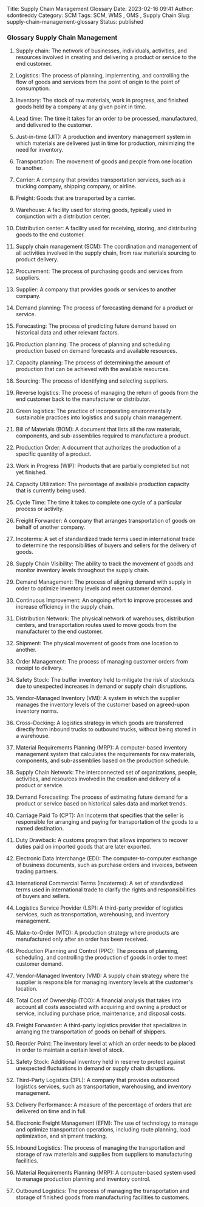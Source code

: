 
Title: Supply Chain Management Glossary 
Date: 2023-02-16 09:41
Author: sdontireddy
Category: SCM
Tags: SCM, WMS , OMS , Supply Chain 
Slug: supply-chain-management-glossary
Status: published


### Glossary Supply Chain Management


1.	Supply chain: The network of businesses, individuals, activities, and resources involved in creating and delivering a product or service to the end customer.

2.	Logistics: The process of planning, implementing, and controlling the flow of goods and services from the point of origin to the point of consumption.

3.	Inventory: The stock of raw materials, work in progress, and finished goods held by a company at any given point in time.

4.	Lead time: The time it takes for an order to be processed, manufactured, and delivered to the customer.

5.	Just-in-time (JIT): A production and inventory management system in which materials are delivered just in time for production, minimizing the need for inventory.

6.	Transportation: The movement of goods and people from one location to another.

7.	Carrier: A company that provides transportation services, such as a trucking company, shipping company, or airline.

8.	Freight: Goods that are transported by a carrier.

9.	Warehouse: A facility used for storing goods, typically used in conjunction with a distribution center.

10.	Distribution center: A facility used for receiving, storing, and distributing goods to the end customer.

11.	Supply chain management (SCM): The coordination and management of all activities involved in the supply chain, from raw materials sourcing to product delivery.

12.	Procurement: The process of purchasing goods and services from suppliers.

13.	Supplier: A company that provides goods or services to another company.

14.	Demand planning: The process of forecasting demand for a product or service.

15.	Forecasting: The process of predicting future demand based on historical data and other relevant factors.

16.	Production planning: The process of planning and scheduling production based on demand forecasts and available resources.

17.	Capacity planning: The process of determining the amount of production that can be achieved with the available resources.

18.	Sourcing: The process of identifying and selecting suppliers.

19.	Reverse logistics: The process of managing the return of goods from the end customer back to the manufacturer or distributor.

20.	Green logistics: The practice of incorporating environmentally sustainable practices into logistics and supply chain management.

21.	Bill of Materials (BOM): A document that lists all the raw materials, components, and sub-assemblies required to manufacture a product.

22.	Production Order: A document that authorizes the production of a specific quantity of a product.

23.	Work in Progress (WIP): Products that are partially completed but not yet finished.

24.	Capacity Utilization: The percentage of available production capacity that is currently being used.

25.	Cycle Time: The time it takes to complete one cycle of a particular process or activity.

26.	Freight Forwarder: A company that arranges transportation of goods on behalf of another company.

27.	Incoterms: A set of standardized trade terms used in international trade to determine the responsibilities of buyers and sellers for the delivery of goods.

28.	Supply Chain Visibility: The ability to track the movement of goods and monitor inventory levels throughout the supply chain.

29.	Demand Management: The process of aligning demand with supply in order to optimize inventory levels and meet customer demand.

30.	Continuous Improvement: An ongoing effort to improve processes and increase efficiency in the supply chain.

31.	Distribution Network: The physical network of warehouses, distribution centers, and transportation routes used to move goods from the manufacturer to the end customer.

32.	Shipment: The physical movement of goods from one location to another.

33.	Order Management: The process of managing customer orders from receipt to delivery.

34.	Safety Stock: The buffer inventory held to mitigate the risk of stockouts due to unexpected increases in demand or supply chain disruptions.

35.	Vendor-Managed Inventory (VMI): A system in which the supplier manages the inventory levels of the customer based on agreed-upon inventory norms.

36.	Cross-Docking: A logistics strategy in which goods are transferred directly from inbound trucks to outbound trucks, without being stored in a warehouse.

37.	Material Requirements Planning (MRP): A computer-based inventory management system that calculates the requirements for raw materials, components, and sub-assemblies based on the production schedule.
38.	Supply Chain Network: The interconnected set of organizations, people, activities, and resources involved in the creation and delivery of a product or service.
39.	Demand Forecasting: The process of estimating future demand for a product or service based on historical sales data and market trends.
40.	Carriage Paid To (CPT): An Incoterm that specifies that the seller is responsible for arranging and paying for transportation of the goods to a named destination.
41.	Duty Drawback: A customs program that allows importers to recover duties paid on imported goods that are later exported.
42.	Electronic Data Interchange (EDI): The computer-to-computer exchange of business documents, such as purchase orders and invoices, between trading partners.
43.	International Commercial Terms (Incoterms): A set of standardized terms used in international trade to clarify the rights and responsibilities of buyers and sellers.
44.	Logistics Service Provider (LSP): A third-party provider of logistics services, such as transportation, warehousing, and inventory management.
45.	Make-to-Order (MTO): A production strategy where products are manufactured only after an order has been received.
46.	Production Planning and Control (PPC): The process of planning, scheduling, and controlling the production of goods in order to meet customer demand.
47.	Vendor-Managed Inventory (VMI): A supply chain strategy where the supplier is responsible for managing inventory levels at the customer's location.
48.	Total Cost of Ownership (TCO): A financial analysis that takes into account all costs associated with acquiring and owning a product or service, including purchase price, maintenance, and disposal costs.
49.	Freight Forwarder: A third-party logistics provider that specializes in arranging the transportation of goods on behalf of shippers.
50.	Reorder Point: The inventory level at which an order needs to be placed in order to maintain a certain level of stock.
51.	Safety Stock: Additional inventory held in reserve to protect against unexpected fluctuations in demand or supply chain disruptions.
52.	Third-Party Logistics (3PL): A company that provides outsourced logistics services, such as transportation, warehousing, and inventory management.
53.	Delivery Performance: A measure of the percentage of orders that are delivered on time and in full.
54.	Electronic Freight Management (EFM): The use of technology to manage and optimize transportation operations, including route planning, load optimization, and shipment tracking.
55.	Inbound Logistics: The process of managing the transportation and storage of raw materials and supplies from suppliers to manufacturing facilities.
56.	Material Requirements Planning (MRP): A computer-based system used to manage production planning and inventory control.
57.	Outbound Logistics: The process of managing the transportation and storage of finished goods from manufacturing facilities to customers.

